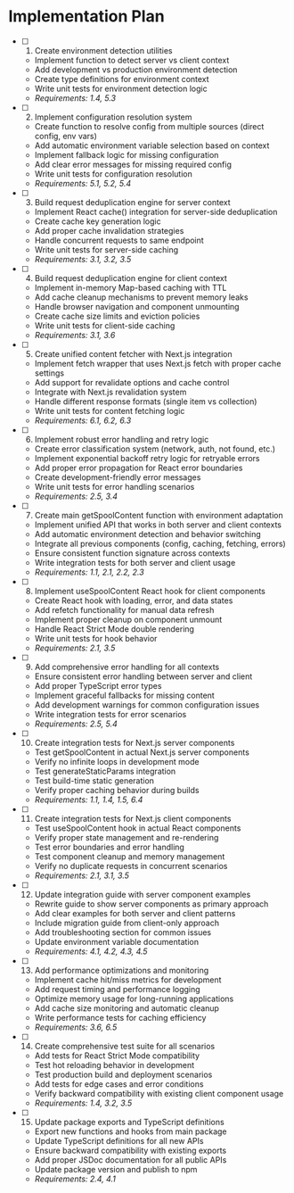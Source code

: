 # Implementation Plan

- [ ] 1. Create environment detection utilities
  - Implement function to detect server vs client context
  - Add development vs production environment detection
  - Create type definitions for environment context
  - Write unit tests for environment detection logic
  - _Requirements: 1.4, 5.3_

- [ ] 2. Implement configuration resolution system
  - Create function to resolve config from multiple sources (direct config, env vars)
  - Add automatic environment variable selection based on context
  - Implement fallback logic for missing configuration
  - Add clear error messages for missing required config
  - Write unit tests for configuration resolution
  - _Requirements: 5.1, 5.2, 5.4_

- [ ] 3. Build request deduplication engine for server context
  - Implement React cache() integration for server-side deduplication
  - Create cache key generation logic
  - Add proper cache invalidation strategies
  - Handle concurrent requests to same endpoint
  - Write unit tests for server-side caching
  - _Requirements: 3.1, 3.2, 3.5_

- [ ] 4. Build request deduplication engine for client context
  - Implement in-memory Map-based caching with TTL
  - Add cache cleanup mechanisms to prevent memory leaks
  - Handle browser navigation and component unmounting
  - Create cache size limits and eviction policies
  - Write unit tests for client-side caching
  - _Requirements: 3.1, 3.6_

- [ ] 5. Create unified content fetcher with Next.js integration
  - Implement fetch wrapper that uses Next.js fetch with proper cache settings
  - Add support for revalidate options and cache control
  - Integrate with Next.js revalidation system
  - Handle different response formats (single item vs collection)
  - Write unit tests for content fetching logic
  - _Requirements: 6.1, 6.2, 6.3_

- [ ] 6. Implement robust error handling and retry logic
  - Create error classification system (network, auth, not found, etc.)
  - Implement exponential backoff retry logic for retryable errors
  - Add proper error propagation for React error boundaries
  - Create development-friendly error messages
  - Write unit tests for error handling scenarios
  - _Requirements: 2.5, 3.4_

- [ ] 7. Create main getSpoolContent function with environment adaptation
  - Implement unified API that works in both server and client contexts
  - Add automatic environment detection and behavior switching
  - Integrate all previous components (config, caching, fetching, errors)
  - Ensure consistent function signature across contexts
  - Write integration tests for both server and client usage
  - _Requirements: 1.1, 2.1, 2.2, 2.3_

- [ ] 8. Implement useSpoolContent React hook for client components
  - Create React hook with loading, error, and data states
  - Add refetch functionality for manual data refresh
  - Implement proper cleanup on component unmount
  - Handle React Strict Mode double rendering
  - Write unit tests for hook behavior
  - _Requirements: 2.1, 3.5_

- [ ] 9. Add comprehensive error handling for all contexts
  - Ensure consistent error handling between server and client
  - Add proper TypeScript error types
  - Implement graceful fallbacks for missing content
  - Add development warnings for common configuration issues
  - Write integration tests for error scenarios
  - _Requirements: 2.5, 5.4_

- [ ] 10. Create integration tests for Next.js server components
  - Test getSpoolContent in actual Next.js server components
  - Verify no infinite loops in development mode
  - Test generateStaticParams integration
  - Test build-time static generation
  - Verify proper caching behavior during builds
  - _Requirements: 1.1, 1.4, 1.5, 6.4_

- [ ] 11. Create integration tests for Next.js client components
  - Test useSpoolContent hook in actual React components
  - Verify proper state management and re-rendering
  - Test error boundaries and error handling
  - Test component cleanup and memory management
  - Verify no duplicate requests in concurrent scenarios
  - _Requirements: 2.1, 3.1, 3.5_

- [ ] 12. Update integration guide with server component examples
  - Rewrite guide to show server components as primary approach
  - Add clear examples for both server and client patterns
  - Include migration guide from client-only approach
  - Add troubleshooting section for common issues
  - Update environment variable documentation
  - _Requirements: 4.1, 4.2, 4.3, 4.5_

- [ ] 13. Add performance optimizations and monitoring
  - Implement cache hit/miss metrics for development
  - Add request timing and performance logging
  - Optimize memory usage for long-running applications
  - Add cache size monitoring and automatic cleanup
  - Write performance tests for caching efficiency
  - _Requirements: 3.6, 6.5_

- [ ] 14. Create comprehensive test suite for all scenarios
  - Add tests for React Strict Mode compatibility
  - Test hot reloading behavior in development
  - Test production build and deployment scenarios
  - Add tests for edge cases and error conditions
  - Verify backward compatibility with existing client component usage
  - _Requirements: 1.4, 3.2, 3.5_

- [ ] 15. Update package exports and TypeScript definitions
  - Export new functions and hooks from main package
  - Update TypeScript definitions for all new APIs
  - Ensure backward compatibility with existing exports
  - Add proper JSDoc documentation for all public APIs
  - Update package version and publish to npm
  - _Requirements: 2.4, 4.1_
